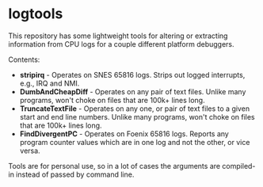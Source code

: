 # logtools

This repository has some lightweight tools for altering or extracting information from CPU logs for a couple different platform debuggers.

Contents:
* **stripirq** - Operates on SNES 65816 logs. Strips out logged interrupts, e.g., IRQ and NMI.
* **DumbAndCheapDiff** - Operates on any pair of text files. Unlike many programs, won't choke on files that are 100k+ lines long.
* **TruncateTextFile** - Operates on any one, or pair of text files to a given start and end line numbers. Unlike many programs, won't choke on files that are 100k+ lines long.
* **FindDivergentPC** - Operates on Foenix 65816 logs. Reports any program counter values which are in one log and not the other, or vice versa.

Tools are for personal use, so in a lot of cases the arguments are compiled-in instead of passed by command line.
